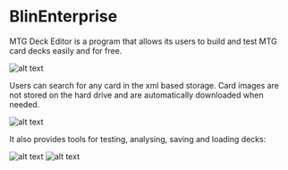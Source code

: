 # BlinEnterprise
MTG Deck Editor is a program that allows its users to build and test MTG card decks easily and for free. 

![alt text](https://user-images.githubusercontent.com/23417619/31192115-98b7e132-a940-11e7-92fd-1c26d9ff2435.png)

Users can search for any card in the xml based storage. Card images are not stored on the hard drive and are automatically 
downloaded when needed. 

![alt text](https://user-images.githubusercontent.com/23417619/31192116-99e66600-a940-11e7-90a8-7bf5f77e27db.png)

It also provides tools for testing, analysing, saving and loading decks:

![alt text](https://user-images.githubusercontent.com/23417619/31192118-9af28826-a940-11e7-8af9-88949c64c6e9.PNG)
![alt text](https://user-images.githubusercontent.com/23417619/31192122-9c18792c-a940-11e7-861d-bccd727c43de.PNG)
